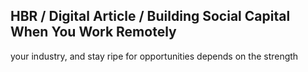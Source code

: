 ## HBR / Digital Article / Building Social Capital When You Work Remotely

your industry, and stay ripe for opportunities depends on the strength
